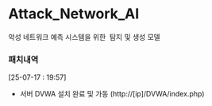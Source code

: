 # Attack_Network_AI
악성 네트워크 예측 시스템을 위한  탐지 및 생성 모델

### 패치내역
[25-07-17 : 19:57]
- 서버 DVWA 설치 완료 및 가동 (http://[ip]/DVWA/index.php)
